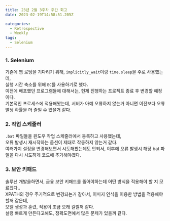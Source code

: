 ```yaml
---
title: 23년 2월 3주차 주간 회고
date: 2023-02-19T14:58:51.205Z

categories:
  - Retrospective
  - Weekly
tags:
  - Selenium
---
```


### 1. Selenium
기존에 웹 로딩을 기다리기 위해, `implicitly_wait`이랑 `time.sleep`을 주로 사용했는데,  
실행 시간 축소를 위해 `EC`를 사용하기로 했다.  
이전에 배포했던 프로그램들에 대해서는, 현제 진행하는 프로젝트 종료 후 변경할 예정이다.  
기본적인 프로세스에 적용해봣는데, 서버가 아예 오류하지 않는거 아니면 이전보다 오류 발생 확률을 더 줄일 수 있을거 같다.

### 2. 작업 스케줄러
`.bat` 파일들을 윈도우 작업 스케줄러에서 등록하고 사용했는데,  
오류 발생시 재시작하는 옵션이 제대로 작동하지 않는거 같다.  
여러가지 설정을 변경해보면서 시도해봤는데도 안되서, 이후에 오류 발생시 해당 bat 파일을 다시 시도하게 코드에 추가해야겠다.

### 3. 보안 키패드
솔루션 개발을하면서, 금융 보안 키패드를 뚫어야하는데 어떤 방식을 적용해야 할 지 모르겠다..  
XPATH의 경우 주기적으로 변경되는거 같아서, 이미지 인식을 이용한 방법을 적용해야할꺼 같은데,  
모델 생성과 훈련, 적용이 조금 오래 걸릴꺼 같다.  
설령 빠르게 만든다고해도, 정확도면에서 많은 문제가 있을꺼 같다.  


